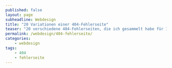```yaml
---
published: false
layout: page
subheadline: Webdesign
title: "20 Variationen einer 404-Fehlerseite"
teaser: "20 verschiedene 404-Fehlerseiten, die ich gesammelt habe für Inspiration und Analyse. In diesem Artikel erkläre ich <strong>»Wie man eine 404-Fehlerseite erstellt«</strong>."
permalink: /webdesign/404-fehlerseite/
categories:
    - webdesign
tags:
    - 404
    - fehlerseite
---
```

<div class="flex-video"><object id="__sse11572894" width="940" height="785"> <param name="movie" value="http://static.slidesharecdn.com/swf/ssplayer2.swf?doc=404fehlerseiten-120214153655-phpapp01&rel=0&stripped_title=404-fehlerseiten-portofolio&userName=Phlow" /> <param name="allowFullScreen" value="true"/> <param name="allowScriptAccess" value="always"/> <param name="wmode" value="transparent"/> <embed name="__sse11572894" src="http://static.slidesharecdn.com/swf/ssplayer2.swf?doc=404fehlerseiten-120214153655-phpapp01&rel=0&stripped_title=404-fehlerseiten-portofolio&userName=Phlow" type="application/x-shockwave-flash" allowscriptaccess="always" allowfullscreen="true" wmode="transparent" width="940" height="785"></embed> </object></div><!-- /.flex-video -->

